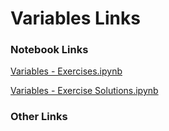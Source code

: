# Variables Links

### Notebook Links

[Variables - Exercises.ipynb](https://colab.research.google.com/drive/1UMmHVYiKwP4hRSOLVZcvpJZuWpakaeDT?usp=sharing)

[Variables - Exercise Solutions.ipynb](https://colab.research.google.com/drive/1X2XVPBw1d1AZCEGZohPw_JoqQmuc0659?usp=sharing)

### Other Links


